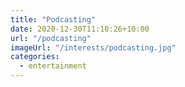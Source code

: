 ```yaml
---
title: "Podcasting"
date: 2020-12-30T11:10:26+10:00
url: "/podcasting"
imageUrl: "/interests/podcasting.jpg"
categories:
  - entertainment
---
```

